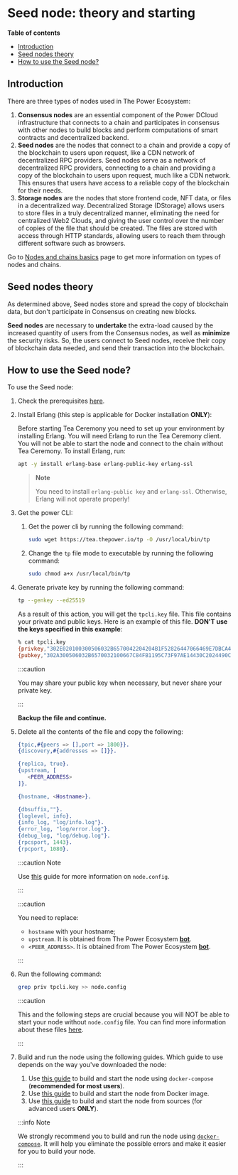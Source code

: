 # Seed node: theory and starting

**Table of contents**

<!-- START doctoc generated TOC please keep comment here to allow auto update -->
<!-- DON'T EDIT THIS SECTION, INSTEAD RE-RUN doctoc TO UPDATE -->

- [Introduction](#introduction)
- [Seed nodes theory](#seed-nodes-theory)
- [How to use the Seed node?](#how-to-use-the-seed-node)

<!-- END doctoc generated TOC please keep comment here to allow auto update -->

## Introduction

There are three types of nodes used in The Power Ecosystem:

1. **Consensus nodes** are an essential component of the Power DCloud infrastructure that connects to a chain and participates in consensus with other nodes to build blocks and perform computations of smart contracts and decentralized backend.
2. **Seed nodes** are the nodes that connect to a chain and provide a copy of the blockchain to users upon request, like a CDN network of decentralized RPC providers. Seed nodes serve as a network of decentralized RPC providers, connecting to a chain and providing a copy of the blockchain to users upon request, much like a CDN network. This ensures that users have access to a reliable copy of the blockchain for their needs.
3. **Storage nodes** are the nodes that store frontend code, NFT data, or files in a decentralized way. Decentralized Storage (DStorage) allows users to store files in a truly decentralized manner, eliminating the need for centralized Web2 Clouds, and giving the user control over the number of copies of the file that should be created. The files are stored with access through HTTP standards, allowing users to reach them through different software such as browsers.

Go to [Nodes and chains basics](../../Explore/nodes-chains-description/01-nodes-shards-101.md) page to get more information on types of nodes and chains.

## Seed nodes theory

As determined above, Seed nodes store and spread the copy of blockchain data, but don't participate in Consensus on creating new blocks.

**Seed nodes** are necessary to **undertake** the extra-load caused by the increased quantity of users from the Consensus nodes, as well as **minimize** the security risks. So, the users connect to Seed nodes, receive their copy of blockchain data needed, and send their transaction into the blockchain.

## How to use the Seed node?

To use the Seed node:

1. Check the prerequisites [here](./01-prerequisites.md).

2. Install Erlang (this step is applicable for Docker installation **ONLY**):

   Before starting Tea Ceremony you need to set up your environment by installing Erlang. You will need Erlang to run the Tea Ceremony client. You will not be able to start the node and connect to the chain without Tea Ceremony. To install Erlang, run:

   ```bash
   apt -y install erlang-base erlang-public-key erlang-ssl
   ```

   > **Note**
   >
   > You need to install `erlang-public key` and `erlang-ssl`. Otherwise, Erlang will not operate properly!

3. Get the power CLI:

   1. Get the power cli by running the following command:

      ```bash
      sudo wget https://tea.thepower.io/tp -O /usr/local/bin/tp
      ```
      
   2. Change the `tp` file mode to executable by running the following command:

      ```bash
      sudo chmod a+x /usr/local/bin/tp
      ```
      
4. Generate private key by running the following command:

   ```bash
   tp --genkey --ed25519
   ```
   
   As a result of this action, you will get the `tpcli.key` file. This file contains your private and public keys. Here is an example of this file. **DON'T use the keys specified in this example**:

   ```bash
   % cat tpcli.key
   {privkey,"302E020100300506032B6570042204204B1F52826447066469E7DBCA4E95CB0A03A2998D268C27885364D4AD7B7B0A8E"}.
   {pubkey,"302A300506032B6570032100667C84FB1195C73F97AE14430C2024490C0EA6490F6EC0C1DE3FAEB4B6B32251"}.
   ```

   :::caution

   You may share your public key when necessary, but never share your private key.

   :::

   **Backup the file and continue.**

5. Delete all the contents of the file and copy the following:

   ```erlang title="node.config"
   {tpic,#{peers => [],port => 1800}}.
   {discovery,#{addresses => []}}.
   
   {replica, true}.
   {upstream, [
      <PEER_ADDRESS>
   ]}.
   
   {hostname, <Hostname>}.
   
   {dbsuffix,""}.
   {loglevel, info}.
   {info_log, "log/info.log"}.
   {error_log, "log/error.log"}.
   {debug_log, "log/debug.log"}.
   {rpcsport, 1443}.
   {rpcport, 1080}.
   ```
      
   :::caution Note

   Use [this](./02-tpNodeConfiguration.md#nodeconfig-description) guide for more information on `node.config`.

   :::

   :::caution

   You need to replace:

      - `hostname` with your hostname;
      - `upstream`. It is obtained from The Power Ecosystem [**bot**](https://t.me/thepowerio_bot).
      - `<PEER_ADDRESS>`. It is obtained from The Power Ecosystem [**bot**](https://t.me/thepowerio_bot).

   :::
   
6. Run the following command:

   ```bash
   grep priv tpcli.key >> node.config
   ```

   :::caution
   
   This and the following steps are crucial because you will NOT be able to start your node without `node.config` file. You can find more information about these files [here](https://doc.thepower.io/docs/Maintain/build-and-start-a-node/tpNodeConfiguration).
   
   :::

7. Build and run the node using the following guides. Which guide to use depends on the way you've downloaded the node:

   1. Use [this guide](../../Community/phase-2/02-download-build-run-compose.md) to build and start the node using `docker-compose` (**recommended for most users**).
   2. Use [this guide](../../Community/phase-2/03-download-build-run-docker.md) to build and start the node from Docker image.
   3. Use [this guide](../../Community/phase-2/04-download-build-run-source.md) to build and start the node from sources (for advanced users **ONLY**).

   :::info Note

   We strongly recommend you to build and run the node using [`docker-compose`](../../Community/phase-2/02-download-build-run-compose.md). It will help you eliminate the possible errors and make it easier for you to build your node.

   :::

